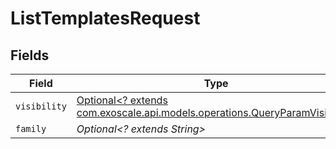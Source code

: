 # ListTemplatesRequest


## Fields

| Field                                                                                                                          | Type                                                                                                                           | Required                                                                                                                       | Description                                                                                                                    |
| ------------------------------------------------------------------------------------------------------------------------------ | ------------------------------------------------------------------------------------------------------------------------------ | ------------------------------------------------------------------------------------------------------------------------------ | ------------------------------------------------------------------------------------------------------------------------------ |
| `visibility`                                                                                                                   | [Optional<? extends com.exoscale.api.models.operations.QueryParamVisibility>](../../models/operations/QueryParamVisibility.md) | :heavy_minus_sign:                                                                                                             | N/A                                                                                                                            |
| `family`                                                                                                                       | *Optional<? extends String>*                                                                                                   | :heavy_minus_sign:                                                                                                             | N/A                                                                                                                            |